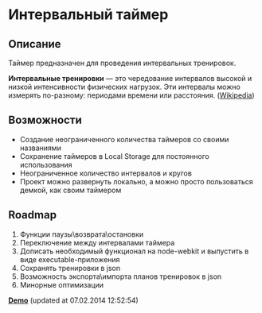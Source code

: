 # Интервальный таймер #

## Описание ##

Таймер предназначен для проведения интервальных тренировок.

**Интервальные тренировки** — это чередование интервалов высокой и низкой интенсивности физических нагрузок. Эти интервалы можно измерять по-разному: периодами времени или расстояния. ([Wikipedia](http://ru.wikipedia.org/wiki/Интервальные_тренировки "Интервальные тренировки"))

## Возможности ##
- Создание неограниченного количества таймеров со своими названиями
- Сохранение таймеров в Local Storage для постоянного использования
- Неограниченное количество интервалов и кругов
- Проект можно развернуть локально, а можно просто пользоваться демкой, как своим таймером

## Roadmap ##
1. Функции паузы\возврата\остановки
2. Переключение между интервалами таймера
3. Дописать необходимый функционал на node-webkit и выпустить в виде executable-приложения
4. Сохранять тренировки в json
5. Возможность экспорта\импорта планов тренировок в json
6. Минорные оптимизации

**[Demo](http://kuznetsovanton.ru/games/timers/)** (updated at 07.02.2014 12:52:54)